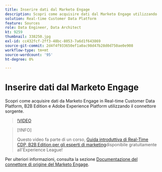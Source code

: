 ```yaml
---
title: Inserire dati dal Marketo Engage
description: Scopri come acquisire dati dal Marketo Engage utilizzando il connettore di origine.
solution: Real-time Customer Data Platform
feature: Sources
role: Data Engineer, Data Architect
kt: 9259
thumbnail: 338250.jpg
exl-id: cc432fcf-2ff3-48bc-8053-7a6d1f643869
source-git-commit: 2d4f4f933650ef1a0ac98d47b28d0d750ae0e908
workflow-type: tm+mt
source-wordcount: '95'
ht-degree: 0%

---
```


# Inserire dati dal Marketo Engage

Scopri come acquisire dati da Marketo Engage in Real-time Customer Data Platform, B2B Edition e Adobe Experience Platform utilizzando il connettore sorgente.

>[!VIDEO](https://video.tv.adobe.com/v/338250?quality=12&learn=on)

>[!INFO]
>
> Questo video fa parte di un corso, [Guida introduttiva di Real-Time CDP, B2B Edition per gli esperti di marketing](https://experienceleague.adobe.com/?recommended=ExperiencePlatform-U-1-2021.rtcdp.b2b)disponibile gratuitamente all&#39;Experience League!

Per ulteriori informazioni, consulta la sezione [Documentazione del connettore di origine del Marketo Engage](https://experienceleague.adobe.com/docs/experience-platform/sources/connectors/adobe-applications/marketo/marketo.html).
